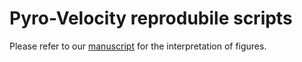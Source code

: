 Pyro-Velocity reprodubile scripts
===================================

Please refer to our [manuscript](https://www.biorxiv.org/content/10.1101/2022.09.12.507691v2) for the interpretation of figures.
